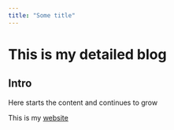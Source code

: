 ```yaml
---
title: "Some title"
---
```


# This is my detailed blog

## Intro

Here starts the content and continues to grow

This is my [website](https://ashrhmn.com/)